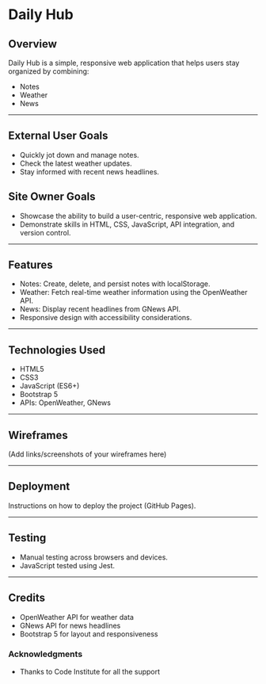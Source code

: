 # Daily Hub

## Overview
Daily Hub is a simple, responsive web application that helps users stay organized by combining:
- Notes
- Weather
- News

---

## External User Goals
- Quickly jot down and manage notes.
- Check the latest weather updates.
- Stay informed with recent news headlines.

## Site Owner Goals
- Showcase the ability to build a user-centric, responsive web application.
- Demonstrate skills in HTML, CSS, JavaScript, API integration, and version control.

---

## Features
- Notes: Create, delete, and persist notes with localStorage.
- Weather: Fetch real-time weather information using the OpenWeather API.
- News: Display recent headlines from GNews API.
- Responsive design with accessibility considerations.

---

## Technologies Used
- HTML5  
- CSS3  
- JavaScript (ES6+)  
- Bootstrap 5  
- APIs: OpenWeather, GNews  

---

## Wireframes
(Add links/screenshots of your wireframes here)

---

## Deployment
Instructions on how to deploy the project (GitHub Pages).

---

## Testing
- Manual testing across browsers and devices.  
- JavaScript tested using Jest.  

---

## Credits
- OpenWeather API for weather data  
- GNews API for news headlines  
- Bootstrap 5 for layout and responsiveness  
### Acknowledgments
- Thanks to Code Institute for all the support
